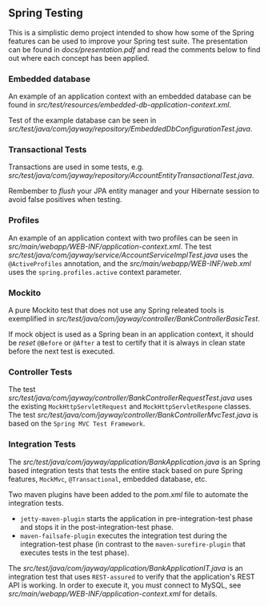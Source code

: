 ## Spring Testing

This is a simplistic demo project intended to show how some of the Spring features can be used to improve your Spring test suite.
The presentation can be found in *docs/presentation.pdf* and read the comments below to find out where each concept has been applied.


### Embedded database

An example of an application context with an embedded database can be found in *src/test/resources/embedded-db-application-context.xml*.

Test of the example database can be seen in *src/test/java/com/jayway/repository/EmbeddedDbConfigurationTest.java*.


### Transactional Tests

Transactions are used in some tests, e.g. *src/test/java/com/jayway/repository/AccountEntityTransactionalTest.java*.

Rembember to *flush* your JPA entity manager and your Hibernate session to avoid false positives when testing.


### Profiles

An example of an application context with two profiles can be seen in *src/main/webapp/WEB-INF/application-context.xml*.
The test *src/test/java/com/jayway/service/AccountServiceImplTest.java* uses the `@ActiveProfiles` annotation, and the *src/main/webapp/WEB-INF/web.xml* uses the `spring.profiles.active` context parameter.


### Mockito

A pure Mockito test that does not use any Spring releated tools is exemplified in *src/test/java/com/jayway/controller/BankControllerBasicTest*.

If mock object is used as a Spring bean in an application context, it should be *reset* `@Before` or `@After` a test to certify that it is always in clean state before the next test is executed.


### Controller Tests

The test *src/test/java/com/jayway/controller/BankControllerRequestTest.java* uses the existing `MockHttpServletRequest` and `MockHttpServletRespone` classes.
The test *src/test/java/com/jayway/controller/BankControllerMvcTest.java* is based on the `Spring MVC Test Framework`.


### Integration Tests

The *src/test/java/com/jayway/application/BankApplication.java* is an Spring based integration tests that tests the entire stack based on pure Spring features, `MockMvc`, `@Transactional`, embedded database, etc.

Two maven plugins have been added to the *pom.xml* file to automate the integration tests.
* `jetty-maven-plugin` starts the application in pre-integration-test phase and stops it in the post-integration-test phase.
* `maven-failsafe-plugin` executes the integration test during the integration-test phase (ìn contrast to the `maven-surefire-plugin` that executes tests in the test phase).

The *src/test/java/com/jayway/application/BankApplicationIT.java* is an integration test that uses `REST-assured` to verify that the application's REST API is working.
In order to execute it, you must connect to MySQL, see *src/main/webapp/WEB-INF/application-context.xml* for details.

